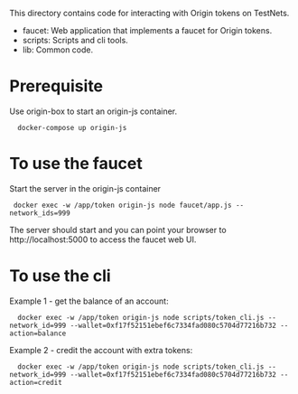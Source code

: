 This directory contains code for interacting with Origin tokens on TestNets.
  - faucet: Web application that implements a faucet for Origin tokens.
  - scripts: Scripts and cli tools.
  - lib: Common code.

 Prerequisite
 ============
  Use origin-box to start an origin-js container.

      docker-compose up origin-js

 To use the faucet
 =================
 Start the server in the origin-js container

     docker exec -w /app/token origin-js node faucet/app.js --network_ids=999

  The server should start and you can point your browser to http://localhost:5000 to access the faucet web UI.

  To use the cli
  ==============  
  Example 1 - get the balance of an account:

      docker exec -w /app/token origin-js node scripts/token_cli.js --network_id=999 --wallet=0xf17f52151ebef6c7334fad080c5704d77216b732 --action=balance

  Example 2 - credit the account with extra tokens:

      docker exec -w /app/token origin-js node scripts/token_cli.js --network_id=999 --wallet=0xf17f52151ebef6c7334fad080c5704d77216b732 --action=credit